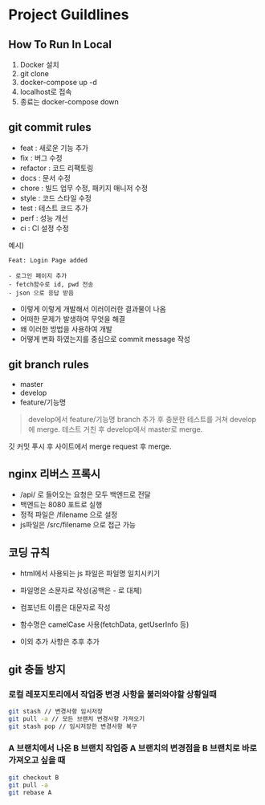 # Project Guildlines
## How To Run In Local

1. Docker 설치
2. git clone
3. docker-compose up -d
4. localhost로 접속
5. 종료는 docker-compose down

## git commit rules
- feat : 새로운 기능 추가
- fix : 버그 수정
- refactor : 코드 리팩토링
- docs : 문서 수정
- chore : 빌드 업무 수정, 패키지 매니저 수정
- style : 코드 스타일 수정
- test : 테스트 코드 추가
- perf : 성능 개선
- ci : CI 설정 수정

예시)
```
Feat: Login Page added

- 로그인 페이지 추가
- fetch함수로 id, pwd 전송
- json 으로 응답 받음
```
- 이렇게 이렇게 개발해서 이러이러한 결과물이 나옴
- 어떠한 문제가 발생하여 무엇을 해결
- 왜 이러한 방법을 사용하여 개발
- 어떻게 변화 하였는지를 중심으로 commit message 작성

## git branch rules
- master
- develop
- feature/기능명

> develop에서 feature/기능명 branch 추가 후 충분한 테스트를 거쳐 develop에 merge.
> 테스트 거친 후 develop에서 master로 merge.

깃 커밋 푸시 후 사이트에서 merge request 후 merge.

## nginx 리버스 프록시
- /api/ 로 들어오는 요청은 모두 백엔드로 전달
- 백엔드는 8080 포트로 실행
- 정적 파일은 /filename 으로 설정
- js파일은 /src/filename 으로 접근 가능

## 코딩 규칙
- html에서 사용되는 js 파일은 파일명 일치시키기
- 파일명은 소문자로 작성(공백은 - 로 대체)
- 컴포넌트 이름은 대문자로 작성
- 함수명은 camelCase 사용(fetchData, getUserInfo 등)

- 이외 추가 사항은 추후 추가

## git 충돌 방지
### 로컬 레포지토리에서 작업중 변경 사항을 불러와야할 상황일때
```sh
git stash // 변경사항 임시저장
git pull -a // 모든 브랜치 변경사항 가져오기
git stash pop // 임시저장한 변경사항 복구
```

### A 브랜치에서 나온 B 브랜치 작업중 A 브랜치의 변경점을 B 브랜치로 바로 가져오고 싶을 때
```sh
git checkout B
git pull -a
git rebase A
```